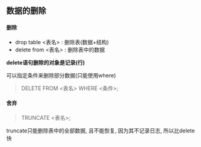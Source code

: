 ## 数据的删除

#### 删除

- drop table <表名>  : 删除表(数据+结构)
- delete from <表名> : 删除表中的数据

**delete语句删除的对象是记录(行)**

可以指定条件来删除部分数据(只能使用where)

> DELETE FROM <表名> WHERE <条件>;

#### 舍弃

> TRUNCATE <表名>;

truncate只能删除表中的全部数据, 且不能恢复, 因为其不记录日志, 所以比delete快
